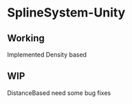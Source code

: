 # SplineSystem-Unity

## Working
Implemented Density based
## WIP
DistanceBased need some bug fixes
